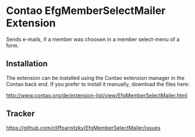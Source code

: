 Contao EfgMemberSelectMailer Extension
======================================

Sends e-mails, if a member was choosen in a member select-menu of a form.


Installation
------------

The extension can be installed using the Contao extension manager in the Contao
back end. If you prefer to install it manually, download the files here:

http://www.contao.org/de/extension-list/view/EfgMemberSelectMailer.html


Tracker
-------

https://github.com/cliffparnitzky/EfgMemberSelectMailer/issues